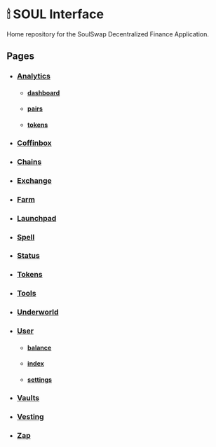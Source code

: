 # 🕯 SOUL Interface

Home repository for the SoulSwap Decentralized Finance Application.

## Pages

- ### [Analytics](./src/pages/analytics/index.tsx)
  - #### [dashboard](./src/pages/analytics/dashboard/[[...type]].tsx)
  - #### [pairs](./src/pages/analytics/dashboard/[[...type]].tsx)
  - #### [tokens](./src/pages/analytics/dashboard/[[...type]].tsx)
- ### [Coffinbox](./src/pages/bentobox/index.tsx)
- ### [Chains](./src/pages/chains/index.tsx)
- ### [Exchange](./src/pages/exchange)
- ### [Farm](./src/pages/farm)
- ### [Launchpad](./src/pages/miso/index.tsx)
- ### [Spell](./src/pages/spell/index.tsx)
- ### [Status](./src/pages/status)
- ### [Tokens](./src/pages/tokens)
- ### [Tools](./src/pages/tools)
- ### [Underworld](./src/pages/kashi)
- ### [User](./src/pages/user)
  - #### [balance](./src/pages/user/balance.tsx)
  - #### [index](./src/pages/user/index.tsx)
  - #### [settings](./src/pages/user/settings.tsx)
- ### [Vaults](./src/pages/vaults/index.tsx)
- ### [Vesting](./src/pages/vesting/index.tsx)
- ### [Zap](./src/pages/zap)

